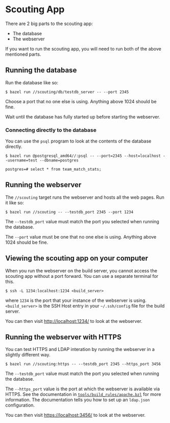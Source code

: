 Scouting App
================================================================================
There are 2 big parts to the scouting app:
- The database
- The webserver

If you want to run the scouting app, you will need to run both of the above
mentioned parts.


Running the database
--------------------------------------------------------------------------------
Run the database like so:

    $ bazel run //scouting/db/testdb_server -- --port 2345

Choose a port that no one else is using. Anything above 1024 should be fine.

Wait until the database has fully started up before starting the webserver.

### Connecting directly to the database
You can use the `psql` program to look at the contents of the database
directly.
```console
$ bazel run @postgresql_amd64//:psql -- --port=2345 --host=localhost --username=test --dbname=postgres

postgres=# select * from team_match_stats;
```


Running the webserver
--------------------------------------------------------------------------------
The `//scouting` target runs the webserver and hosts all the web pages. Run it
like so:

    $ bazel run //scouting -- --testdb_port 2345 --port 1234

The `--testdb_port` value must match the port you selected when running the
database.

The `--port` value must be one that no one else is using. Anything above 1024
should be fine.


Viewing the scouting app on your computer
--------------------------------------------------------------------------------
When you run the webserver on the build server, you cannot access the
scouting app without a port forward. You can use a separate terminal for this.

    $ ssh -L 1234:localhost:1234 <build_server>

where `1234` is the port that your instance of the webserver is using.
`<build_server>` is the SSH Host entry in your `~/.ssh/config` file for the
build server.

You can then visit <http://localhost:1234/> to look at the webserver.


Running the webserver with HTTPS
--------------------------------------------------------------------------------
You can test HTTPS and LDAP interation by running the webserver in a slightly
different way.

    $ bazel run //scouting:https -- --testdb_port 2345 --https_port 3456

The `--testdb_port` value must match the port you selected when running the
database.

The `--https_port` value is the port at which the webserver is available via
HTTPS. See the documentation in
[`tools/build_rules/apache.bzl`](tools/build_rules/apache.bzl) for more
information. The documentation tells you how to set up an `ldap.json`
configuration.

You can then visit <https://localhost:3456/> to look at the webserver.
